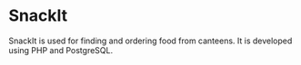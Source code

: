 # SnackIt
SnackIt is used for finding and ordering food from canteens.
It is developed using PHP and PostgreSQL.
